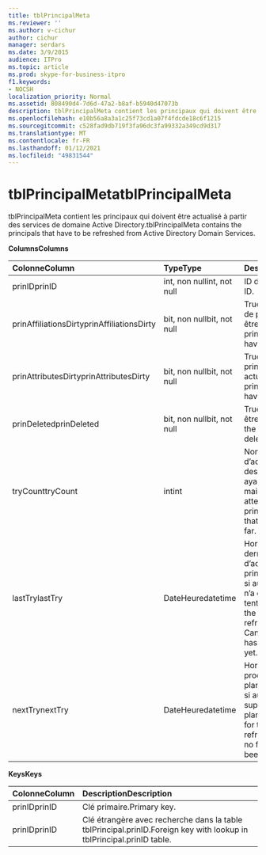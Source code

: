 ```yaml
---
title: tblPrincipalMeta
ms.reviewer: ''
ms.author: v-cichur
author: cichur
manager: serdars
ms.date: 3/9/2015
audience: ITPro
ms.topic: article
ms.prod: skype-for-business-itpro
f1.keywords:
- NOCSH
localization_priority: Normal
ms.assetid: 808490d4-7d6d-47a2-b8af-b5940d47073b
description: tblPrincipalMeta contient les principaux qui doivent être actualisé à partir des services de domaine Active Directory.
ms.openlocfilehash: e10b56a8a3a1c25f73cd1a07f4fdcde18c6f1215
ms.sourcegitcommit: c528fad9db719f3fa96dc3fa99332a349cd9d317
ms.translationtype: MT
ms.contentlocale: fr-FR
ms.lasthandoff: 01/12/2021
ms.locfileid: "49831544"
---
```

# <a name="tblprincipalmeta"></a><span data-ttu-id="a44dc-103">tblPrincipalMeta</span><span class="sxs-lookup"><span data-stu-id="a44dc-103">tblPrincipalMeta</span></span>
 
<span data-ttu-id="a44dc-104">tblPrincipalMeta contient les principaux qui doivent être actualisé à partir des services de domaine Active Directory.</span><span class="sxs-lookup"><span data-stu-id="a44dc-104">tblPrincipalMeta contains the principals that have to be refreshed from Active Directory Domain Services.</span></span>
  
<span data-ttu-id="a44dc-105">**Columns**</span><span class="sxs-lookup"><span data-stu-id="a44dc-105">**Columns**</span></span>

|<span data-ttu-id="a44dc-106">**Colonne**</span><span class="sxs-lookup"><span data-stu-id="a44dc-106">**Column**</span></span>|<span data-ttu-id="a44dc-107">**Type**</span><span class="sxs-lookup"><span data-stu-id="a44dc-107">**Type**</span></span>|<span data-ttu-id="a44dc-108">**Description**</span><span class="sxs-lookup"><span data-stu-id="a44dc-108">**Description**</span></span>|
|:-----|:-----|:-----|
|<span data-ttu-id="a44dc-109">prinID</span><span class="sxs-lookup"><span data-stu-id="a44dc-109">prinID</span></span>  <br/> |<span data-ttu-id="a44dc-110">int, non null</span><span class="sxs-lookup"><span data-stu-id="a44dc-110">int, not null</span></span>  <br/> |<span data-ttu-id="a44dc-111">ID de principal.</span><span class="sxs-lookup"><span data-stu-id="a44dc-111">Principal ID.</span></span>  <br/> |
|<span data-ttu-id="a44dc-112">prinAffiliationsDirty</span><span class="sxs-lookup"><span data-stu-id="a44dc-112">prinAffiliationsDirty</span></span>  <br/> |<span data-ttu-id="a44dc-113">bit, non null</span><span class="sxs-lookup"><span data-stu-id="a44dc-113">bit, not null</span></span>  <br/> |<span data-ttu-id="a44dc-114">True si les affiliations de principaux doivent être actualisées.</span><span class="sxs-lookup"><span data-stu-id="a44dc-114">True if principal affiliations have to be refreshed.</span></span>  <br/> |
|<span data-ttu-id="a44dc-115">prinAttributesDirty</span><span class="sxs-lookup"><span data-stu-id="a44dc-115">prinAttributesDirty</span></span>  <br/> |<span data-ttu-id="a44dc-116">bit, non null</span><span class="sxs-lookup"><span data-stu-id="a44dc-116">bit, not null</span></span>  <br/> |<span data-ttu-id="a44dc-117">True si les attributs de principaux doivent être actualisés.</span><span class="sxs-lookup"><span data-stu-id="a44dc-117">True if principal attributes have to be refreshed.</span></span>  <br/> |
|<span data-ttu-id="a44dc-118">prinDeleted</span><span class="sxs-lookup"><span data-stu-id="a44dc-118">prinDeleted</span></span>  <br/> |<span data-ttu-id="a44dc-119">bit, non null</span><span class="sxs-lookup"><span data-stu-id="a44dc-119">bit, not null</span></span>  <br/> |<span data-ttu-id="a44dc-120">True si le principal doit être supprimé.</span><span class="sxs-lookup"><span data-stu-id="a44dc-120">True if the principal has been deleted.</span></span>  <br/> |
|<span data-ttu-id="a44dc-121">tryCount</span><span class="sxs-lookup"><span data-stu-id="a44dc-121">tryCount</span></span>  <br/> |<span data-ttu-id="a44dc-122">int</span><span class="sxs-lookup"><span data-stu-id="a44dc-122">int</span></span>  <br/> |<span data-ttu-id="a44dc-123">Nombre de tentatives d’actualisation à partir des services AD DS ayant eu lieu jusqu’à maintenant.</span><span class="sxs-lookup"><span data-stu-id="a44dc-123">Number of attempts to refresh the principal from AD DS that have happened so far.</span></span>  <br/> |
|<span data-ttu-id="a44dc-124">lastTry</span><span class="sxs-lookup"><span data-stu-id="a44dc-124">lastTry</span></span>  <br/> |<span data-ttu-id="a44dc-125">DateHeure</span><span class="sxs-lookup"><span data-stu-id="a44dc-125">datetime</span></span>  <br/> |<span data-ttu-id="a44dc-p101">Horodatage de la dernière tentative d’actualisation du principal. Peut être null si aucune actualisation n’a encore été tentée.</span><span class="sxs-lookup"><span data-stu-id="a44dc-p101">Time stamp from the latest attempt to refresh the principal. Can be null if no refresh has been attempted yet.</span></span>  <br/> |
|<span data-ttu-id="a44dc-128">nextTry</span><span class="sxs-lookup"><span data-stu-id="a44dc-128">nextTry</span></span>  <br/> |<span data-ttu-id="a44dc-129">DateHeure</span><span class="sxs-lookup"><span data-stu-id="a44dc-129">datetime</span></span>  <br/> |<span data-ttu-id="a44dc-p102">Horodatage de la prochaine actualisation planifiée. Peut être null si aucune actualisation supplémentaire n’a été planifiée.</span><span class="sxs-lookup"><span data-stu-id="a44dc-p102">Time stamp for the next scheduled refresh. Can be null if no further refresh has been scheduled.</span></span>  <br/> |
   
<span data-ttu-id="a44dc-132">**Keys**</span><span class="sxs-lookup"><span data-stu-id="a44dc-132">**Keys**</span></span>

|<span data-ttu-id="a44dc-133">**Colonne**</span><span class="sxs-lookup"><span data-stu-id="a44dc-133">**Column**</span></span>|<span data-ttu-id="a44dc-134">**Description**</span><span class="sxs-lookup"><span data-stu-id="a44dc-134">**Description**</span></span>|
|:-----|:-----|
|<span data-ttu-id="a44dc-135">prinID</span><span class="sxs-lookup"><span data-stu-id="a44dc-135">prinID</span></span>  <br/> |<span data-ttu-id="a44dc-136">Clé primaire.</span><span class="sxs-lookup"><span data-stu-id="a44dc-136">Primary key.</span></span>  <br/> |
|<span data-ttu-id="a44dc-137">prinID</span><span class="sxs-lookup"><span data-stu-id="a44dc-137">prinID</span></span>  <br/> |<span data-ttu-id="a44dc-138">Clé étrangère avec recherche dans la table tblPrincipal.prinID.</span><span class="sxs-lookup"><span data-stu-id="a44dc-138">Foreign key with lookup in tblPrincipal.prinID table.</span></span>  <br/> |
   

